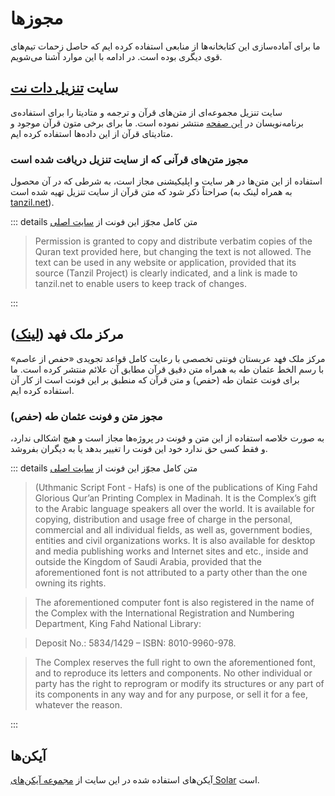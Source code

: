 # مجوزها

ما برای آماده‌سازی این کتابخانه‌ها از منابعی استفاده کرده ایم که حاصل زحمات تیم‌های قوی دیگری بوده است. در ادامه با این موارد آشنا می‌شویم.

## سایت [تنزیل دات نت](https://tanzil.net)

سایت تنزیل مجموعه‌ای از متن‌های قرآن و ترجمه و متادیتا را برای استفاده‌ی برنامه‌نویسان در [این صفحه](https://tanzil.net/docs/resources) منتشر نموده است. ما برای برخی متون قرآن موجود و متادیتای قرآن از این داده‌ها استفاده کرده ایم.

### مجوز متن‌های قرآنی که از سایت تنزیل دریافت شده است

استفاده از این متن‌ها در هر سایت و اپلیکیشنی مجاز است، به شرطی که در آن محصول صراحتاً ذکر شود که متن قرآن از سایت تنزیل تهیه شده است (به همراه لینک به [tanzil.net](https://tanzil.net)).

::: details متن کامل مجوّز این فونت از [سایت اصلی](https://tanzil.net/download/)

<div dir="ltr">

> Permission is granted to copy and distribute verbatim copies of the Quran text provided here, but changing the text is not allowed. The text can be used in any website or application, provided that its source (Tanzil Project) is clearly indicated, and a link is made to tanzil.net to enable users to keep track of changes.

</div>
:::

## مرکز ملک فهد ([لینک](https://fonts.qurancomplex.gov.sa/))

مرکز ملک فهد عربستان فونتی تخصصی با رعایت کامل قواعد تجویدی «حفص از عاصم» با رسم الخط عثمان طه به همراه متن دقیق قرآن مطابق آن علائم منتشر کرده است. ما برای فونت عثمان طه (حفص) و متن قرآن که منطبق بر این فونت است از کار آن استفاده کرده ایم.

### مجوز متن و فونت عثمان طه (حفص)

به صورت خلاصه استفاده از این متن و فونت در پروژه‌ها مجاز است و هیچ اشکالی ندارد، و فقط کسی حق ندارد خود این فونت را تغییر بدهد یا به دیگران بفروشد.

::: details متن کامل مجوّز این فونت از [سایت اصلی](https://fonts.qurancomplex.gov.sa/wp02/en/%d8%ad%d9%81%d8%b5/)

<div dir="ltr">

> (Uthmanic Script Font - Hafs) is one of the publications of King Fahd Glorious Qur’an Printing Complex in Madinah. It is the Complex’s gift to the Arabic language speakers all over the world. It is available for copying, distribution and usage free of charge in the personal, commercial and all individual fields, as well as, government bodies, entities and civil organizations works. It is also available for desktop and media publishing works and Internet sites and etc., inside and outside the Kingdom of Saudi Arabia, provided that the aforementioned font is not attributed to a party other than the one owning its rights.

> The aforementioned computer font is also registered in the name of the Complex with the International Registration and Numbering Department, King Fahd National Library:

> Deposit No.: 5834/1429 – ISBN: 8010-9960-978.

> The Complex reserves the full right to own the aforementioned font, and to reproduce its letters and components. No other individual or party has the right to reprogram or modify its structures or any part of its components in any way and for any purpose, or sell it for a fee, whatever the reason.

</div>
:::

## آیکن‌ها

آیکن‌های استفاده شده در این سایت از [مجموعه آیکن‌های Solar](https://www.figma.com/community/file/1166831539721848736/solar-icons-set) است.
